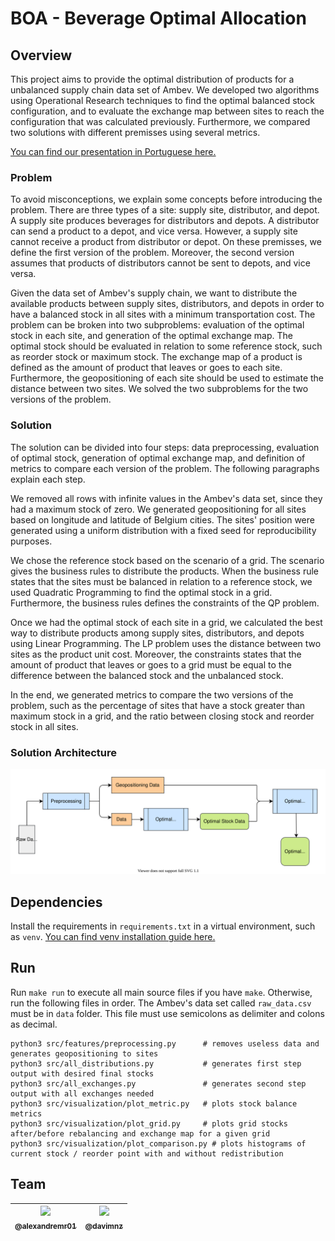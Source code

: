 # BOA - Beverage Optimal Allocation

## Overview
This project aims to provide the optimal distribution of products for a unbalanced supply chain data set of Ambev. We developed two algorithms using Operational Research techniques to find the optimal balanced stock configuration, and to evaluate the exchange map between sites to reach the configuration that was calculated previously. Furthermore, we compared two solutions with different premisses using several metrics.

[You can find our presentation in Portuguese here.](https://drive.google.com/file/d/1wqLO27wx3kebZhj6CsAFjz4CKdggN9vb/view?usp=sharing)

### Problem
To avoid misconceptions, we explain some concepts before introducing the problem. There are three types of a site: supply site, distributor, and depot. A supply site produces beverages for distributors and depots. A distributor can send a product to a depot, and vice versa. However, a supply site cannot receive a product from distributor or depot. On these premisses, we define the first version of the problem. Moreover, the second version assumes that products of distributors cannot be sent to depots, and vice versa.

Given the data set of Ambev's supply chain, we want to distribute the available products between supply sites, distributors, and depots in order to have a balanced stock in all sites with a minimum transportation cost. The problem can be broken into two subproblems: evaluation of the optimal stock in each site, and generation of the optimal exchange map. The optimal stock should be evaluated in relation to some reference stock, such as reorder stock or maximum stock. The exchange map of a product is defined as the amount of product that leaves or goes to each site. Furthermore, the geopositioning of each site should be used to estimate the distance between two sites. We solved the two subproblems for the two versions of the problem.

### Solution
The solution can be divided into four steps: data preprocessing, evaluation of optimal stock, generation of optimal exchange map, and definition of metrics to compare each version of the problem. The following paragraphs explain each step.

We removed all rows with infinite values in the Ambev's data set, since they had a maximum stock of zero. We generated geopositioning for all sites based on longitude and latitude of Belgium cities. The sites' position were generated using a uniform distribution with a fixed seed for reproducibility purposes.

We chose the reference stock based on the scenario of a grid. The scenario gives the business rules to distribute the products. When the business rule states that the sites must be balanced in relation to a reference stock, we used Quadratic Programming to find the optimal stock in a grid. Furthermore, the business rules defines the constraints of the QP problem.

Once we had the optimal stock of each site in a grid, we calculated the best way to distribute products among supply sites, distributors, and depots using Linear Programming. The LP problem uses the distance between two sites as the product unit cost. Moreover, the constraints states that the amount of product that leaves or goes to a grid must be equal to the difference between the balanced stock and the unbalanced stock.

In the end, we generated metrics to compare the two versions of the problem, such as the percentage of sites that have a stock greater than maximum stock in a grid, and the ratio between closing stock and reorder stock in all sites.

### Solution Architecture

![](figures/readme/architecture.svg)

## Dependencies
Install the requirements in `requirements.txt` in a virtual environment, such as `venv`. [You can find venv installation guide here.](https://packaging.python.org/guides/installing-using-pip-and-virtual-environments/)

## Run

Run `make run` to execute all main source files if you have `make`. Otherwise, run the following files in order. The Ambev's data set called `raw_data.csv` must be in `data` folder. This file must use semicolons as delimiter and colons as decimal.  

````
python3 src/features/preprocessing.py      # removes useless data and generates geopositioning to sites
python3 src/all_distributions.py           # generates first step output with desired final stocks
python3 src/all_exchanges.py               # generates second step output with all exchanges needed
python3 src/visualization/plot_metric.py   # plots stock balance metrics
python3 src/visualization/plot_grid.py     # plots grid stocks after/before rebalancing and exchange map for a given grid
python3 src/visualization/plot_comparison.py # plots histograms of current stock / reorder point with and without redistribution
````

## Team

| [<img src="https://avatars.githubusercontent.com/u/56287238?v=4" width="115"><br><sub>@alexandremr01</sub>](https://github.com/alexandremr01) | [<img src="https://avatars.githubusercontent.com/u/63565370?v=4" width="115"><br><sub>@davimnz</sub>](https://github.com/davimnz) |
| :---: | :---: |
